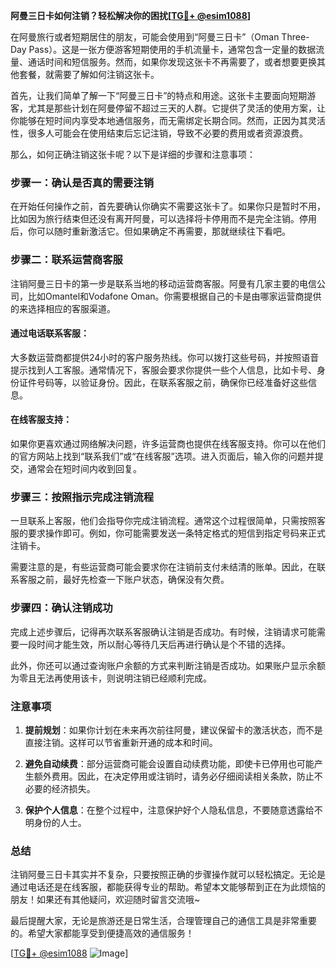 **阿曼三日卡如何注销？轻松解决你的困扰[[TG💪+ @esim1088](https://t.me/s/esim1088)]**

在阿曼旅行或者短期居住的朋友，可能会使用到“阿曼三日卡”（Oman Three-Day Pass）。这是一张方便游客短期使用的手机流量卡，通常包含一定量的数据流量、通话时间和短信服务。然而，如果你发现这张卡不再需要了，或者想要更换其他套餐，就需要了解如何注销这张卡。

首先，让我们简单了解一下“阿曼三日卡”的特点和用途。这张卡主要面向短期游客，尤其是那些计划在阿曼停留不超过三天的人群。它提供了灵活的使用方案，让你能够在短时间内享受本地通信服务，而无需绑定长期合同。然而，正因为其灵活性，很多人可能会在使用结束后忘记注销，导致不必要的费用或者资源浪费。

那么，如何正确注销这张卡呢？以下是详细的步骤和注意事项：

### 步骤一：确认是否真的需要注销

在开始任何操作之前，首先要确认你确实不需要这张卡了。如果你只是暂时不用，比如因为旅行结束但还没有离开阿曼，可以选择将卡停用而不是完全注销。停用后，你可以随时重新激活它。但如果确定不再需要，那就继续往下看吧。

### 步骤二：联系运营商客服

注销阿曼三日卡的第一步是联系当地的移动运营商客服。阿曼有几家主要的电信公司，比如Omantel和Vodafone Oman。你需要根据自己的卡是由哪家运营商提供的来选择相应的客服渠道。

#### 通过电话联系客服：
大多数运营商都提供24小时的客户服务热线。你可以拨打这些号码，并按照语音提示找到人工客服。通常情况下，客服会要求你提供一些个人信息，比如卡号、身份证件号码等，以验证身份。因此，在联系客服之前，确保你已经准备好这些信息。

#### 在线客服支持：
如果你更喜欢通过网络解决问题，许多运营商也提供在线客服支持。你可以在他们的官方网站上找到“联系我们”或“在线客服”选项。进入页面后，输入你的问题并提交，通常会在短时间内收到回复。

### 步骤三：按照指示完成注销流程

一旦联系上客服，他们会指导你完成注销流程。通常这个过程很简单，只需按照客服的要求操作即可。例如，你可能需要发送一条特定格式的短信到指定号码来正式注销卡。

需要注意的是，有些运营商可能会要求你在注销前支付未结清的账单。因此，在联系客服之前，最好先检查一下账户状态，确保没有欠费。

### 步骤四：确认注销成功

完成上述步骤后，记得再次联系客服确认注销是否成功。有时候，注销请求可能需要一段时间才能生效，所以耐心等待几天后再进行确认是个不错的选择。

此外，你还可以通过查询账户余额的方式来判断注销是否成功。如果账户显示余额为零且无法再使用该卡，则说明注销已经顺利完成。

### 注意事项

1. **提前规划**：如果你计划在未来再次前往阿曼，建议保留卡的激活状态，而不是直接注销。这样可以节省重新开通的成本和时间。
   
2. **避免自动续费**：部分运营商可能会设置自动续费功能，即使卡已停用也可能产生额外费用。因此，在决定停用或注销时，请务必仔细阅读相关条款，防止不必要的经济损失。

3. **保护个人信息**：在整个过程中，注意保护好个人隐私信息，不要随意透露给不明身份的人士。

### 总结

注销阿曼三日卡其实并不复杂，只要按照正确的步骤操作就可以轻松搞定。无论是通过电话还是在线客服，都能获得专业的帮助。希望本文能够帮到正在为此烦恼的朋友！如果还有其他疑问，欢迎随时留言交流哦~

最后提醒大家，无论是旅游还是日常生活，合理管理自己的通信工具是非常重要的。希望大家都能享受到便捷高效的通信服务！

[[TG💪+ @esim1088](https://t.me/s/esim1088) ![Image](https://i.postimg.cc/4NQfJmqS/Snipaste-2025-05-13-00-14-12.png)]